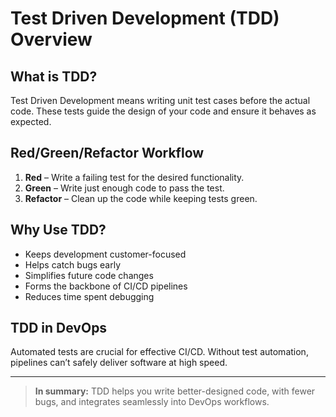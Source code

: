 # Test Driven Development (TDD) Overview

## What is TDD?
Test Driven Development means writing unit test cases before the actual code. These tests guide the design of your code and ensure it behaves as expected.

## Red/Green/Refactor Workflow
1. **Red** – Write a failing test for the desired functionality.
2. **Green** – Write just enough code to pass the test.
3. **Refactor** – Clean up the code while keeping tests green.

## Why Use TDD?
- Keeps development customer-focused
- Helps catch bugs early
- Simplifies future code changes
- Forms the backbone of CI/CD pipelines
- Reduces time spent debugging

## TDD in DevOps
Automated tests are crucial for effective CI/CD. Without test automation, pipelines can’t safely deliver software at high speed.

---

> **In summary:** TDD helps you write better-designed code, with fewer bugs, and integrates seamlessly into DevOps workflows.

